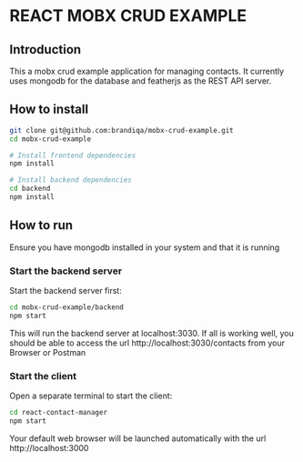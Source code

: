 # REACT MOBX CRUD EXAMPLE

## Introduction
This a mobx crud example application for managing contacts. It currently uses mongodb for the database and featherjs as the REST API server.

##  How to install

```bash
git clone git@github.com:brandiqa/mobx-crud-example.git
cd mobx-crud-example

# Install frontend dependencies
npm install

# Install backend dependencies
cd backend
npm install
```

## How to run
Ensure you have mongodb installed in your system and that it is running


### Start the backend server
Start the backend server first:

```bash
cd mobx-crud-example/backend
npm start
```
This will run the backend server at localhost:3030. If all is working well, you should be able to access the url http://localhost:3030/contacts from your Browser or Postman


### Start the client
Open a separate terminal to start the client:

```bash
cd react-contact-manager
npm start
```

Your default web browser will be launched automatically with the url http://localhost:3000
